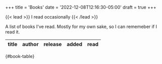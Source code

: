 +++
title = 'Books'
date  = '2022-12-08T12:16:30-05:00'
draft = true
+++

{{< lead >}} I read occasionally {{< /lead >}}

A list of books I've read. Mostly for my own sake, so I can rememeber if I read it.


| title | author | release | added | read |
| ----- | ------ | ------- | ----- | ---- |
{#book-table}
